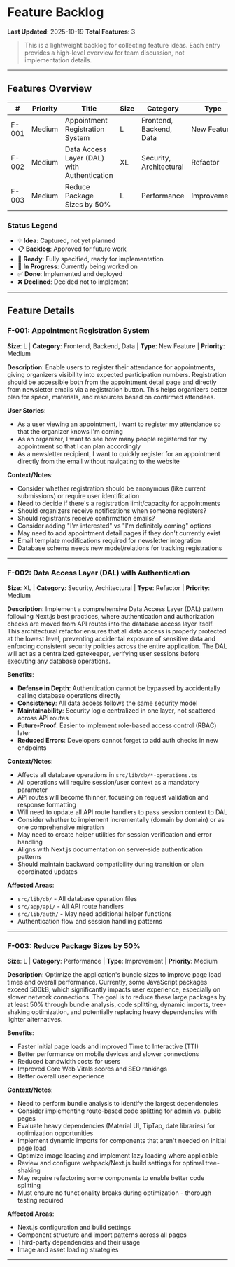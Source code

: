 # Feature Backlog

**Last Updated**: 2025-10-19
**Total Features**: 3

> This is a lightweight backlog for collecting feature ideas. Each entry provides a high-level overview for team discussion, not implementation details.

---

## Features Overview

| # | Priority | Title | Size | Category | Type | Status |
|---|----------|-------|------|----------|------|--------|
| F-001 | Medium | Appointment Registration System | L | Frontend, Backend, Data | New Feature | 💡 Idea |
| F-002 | Medium | Data Access Layer (DAL) with Authentication | XL | Security, Architectural | Refactor | 💡 Idea |
| F-003 | Medium | Reduce Package Sizes by 50% | L | Performance | Improvement | 💡 Idea |

### Status Legend
- 💡 **Idea**: Captured, not yet planned
- 📋 **Backlog**: Approved for future work
- 🎯 **Ready**: Fully specified, ready for implementation
- 🚧 **In Progress**: Currently being worked on
- ✅ **Done**: Implemented and deployed
- ❌ **Declined**: Decided not to implement

---

## Feature Details

### F-001: Appointment Registration System
**Size**: L | **Category**: Frontend, Backend, Data | **Type**: New Feature | **Priority**: Medium

**Description**:
Enable users to register their attendance for appointments, giving organizers visibility into expected participation numbers. Registration should be accessible both from the appointment detail page and directly from newsletter emails via a registration button. This helps organizers better plan for space, materials, and resources based on confirmed attendees.

**User Stories**:
- As a user viewing an appointment, I want to register my attendance so that the organizer knows I'm coming
- As an organizer, I want to see how many people registered for my appointment so that I can plan accordingly
- As a newsletter recipient, I want to quickly register for an appointment directly from the email without navigating to the website

**Context/Notes**:
- Consider whether registration should be anonymous (like current submissions) or require user identification
- Need to decide if there's a registration limit/capacity for appointments
- Should organizers receive notifications when someone registers?
- Should registrants receive confirmation emails?
- Consider adding "I'm interested" vs "I'm definitely coming" options
- May need to add appointment detail pages if they don't currently exist
- Email template modifications required for newsletter integration
- Database schema needs new model/relations for tracking registrations

---

### F-002: Data Access Layer (DAL) with Authentication
**Size**: XL | **Category**: Security, Architectural | **Type**: Refactor | **Priority**: Medium

**Description**:
Implement a comprehensive Data Access Layer (DAL) pattern following Next.js best practices, where authentication and authorization checks are moved from API routes into the database access layer itself. This architectural refactor ensures that all data access is properly protected at the lowest level, preventing accidental exposure of sensitive data and enforcing consistent security policies across the entire application. The DAL will act as a centralized gatekeeper, verifying user sessions before executing any database operations.

**Benefits**:
- **Defense in Depth**: Authentication cannot be bypassed by accidentally calling database operations directly
- **Consistency**: All data access follows the same security model
- **Maintainability**: Security logic centralized in one layer, not scattered across API routes
- **Future-Proof**: Easier to implement role-based access control (RBAC) later
- **Reduced Errors**: Developers cannot forget to add auth checks in new endpoints

**Context/Notes**:
- Affects all database operations in `src/lib/db/*-operations.ts`
- All operations will require session/user context as a mandatory parameter
- API routes will become thinner, focusing on request validation and response formatting
- Will need to update all API route handlers to pass session context to DAL
- Consider whether to implement incrementally (domain by domain) or as one comprehensive migration
- May need to create helper utilities for session verification and error handling
- Aligns with Next.js documentation on server-side authentication patterns
- Should maintain backward compatibility during transition or plan coordinated updates

**Affected Areas**:
- `src/lib/db/` - All database operation files
- `src/app/api/` - All API route handlers
- `src/lib/auth/` - May need additional helper functions
- Authentication flow and session handling patterns

---

### F-003: Reduce Package Sizes by 50%
**Size**: L | **Category**: Performance | **Type**: Improvement | **Priority**: Medium

**Description**:
Optimize the application's bundle sizes to improve page load times and overall performance. Currently, some JavaScript packages exceed 500kB, which significantly impacts user experience, especially on slower network connections. The goal is to reduce these large packages by at least 50% through bundle analysis, code splitting, dynamic imports, tree-shaking optimization, and potentially replacing heavy dependencies with lighter alternatives.

**Benefits**:
- Faster initial page loads and improved Time to Interactive (TTI)
- Better performance on mobile devices and slower connections
- Reduced bandwidth costs for users
- Improved Core Web Vitals scores and SEO rankings
- Better overall user experience

**Context/Notes**:
- Need to perform bundle analysis to identify the largest dependencies
- Consider implementing route-based code splitting for admin vs. public pages
- Evaluate heavy dependencies (Material UI, TipTap, date libraries) for optimization opportunities
- Implement dynamic imports for components that aren't needed on initial page load
- Optimize image loading and implement lazy loading where applicable
- Review and configure webpack/Next.js build settings for optimal tree-shaking
- May require refactoring some components to enable better code splitting
- Must ensure no functionality breaks during optimization - thorough testing required

**Affected Areas**:
- Next.js configuration and build settings
- Component structure and import patterns across all pages
- Third-party dependencies and their usage
- Image and asset loading strategies

---

<!-- New features will be appended below -->
